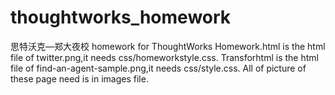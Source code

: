 # thoughtworks_homework
思特沃克—郑大夜校
homework for ThoughtWorks 
Homework.html is the html file of twitter.png,it needs css/homeworkstyle.css. 
Transforhtml is the html file of find-an-agent-sample.png,it needs css/style.css. 
All of picture of these page need is in images file.
